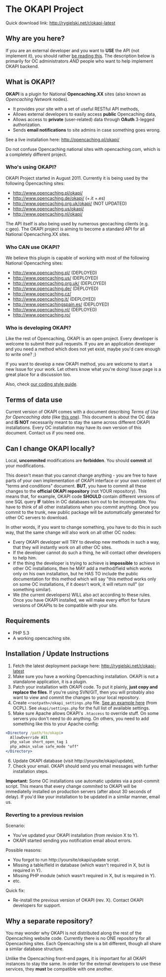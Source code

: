 # The OKAPI Project #

Quick download link: http://rygielski.net/r/okapi-latest


## Why are you here? ##

If you are an external developer and you want to **USE** the API (not implement
it), you should rather [be reading this](http://opencaching.pl/okapi/).
The description below is primarily for OC administrators _AND_ people who want
to help implement OKAPI backend.


## What is OKAPI? ##

**OKAPI** is a plugin for National **Opencaching.XX** sites (also known as
_Opencaching Network_ nodes).

  * It provides your site with a set of useful RESTful API methods,
  * Allows external developers to easily access **public** Opencaching data,
  * Allows access to **private** (user-related) data through **OAuth** 3-legged
    authorization.
  * Sends **email notifications** to site admins in case something goes wrong.

See a live installation here: http://opencaching.pl/okapi/

Do not confuse Opencaching national sites with opencaching.com, which is a
completely different project.


### Who's using OKAPI? ###

OKAPI Project started in August 2011. Currently it is being used by the
following Opencaching sites:

  * http://www.opencaching.pl/okapi/
  * http://www.opencaching.de/okapi/ (+.it +.es)
  * http://www.opencaching.org.uk/okapi/ (NOT UPDATED)
  * http://www.opencaching.us/okapi/
  * http://www.opencaching.nl/okapi/

The API itself is also being used by numerous geocaching clients (e.g. c:geo).
The OKAPI project is aiming to become a standard API for all National
Opencaching.XX sites.


### Who CAN use OKAPI? ###

We believe this plugin is capable of working with most of the following
National Opencaching sites:

  * http://www.opencaching.pl/ (DEPLOYED)
  * http://www.opencaching.us/ (DEPLOYED)
  * http://www.opencaching.org.uk/ (DEPLOYED)
  * http://www.opencaching.de/ (DEPLOYED)
  * http://www.opencaching.cz/
  * http://www.opencaching.it/ (DEPLOYED)
  * http://www.opencachingspain.es/ (DEPLOYED)
  * http://www.opencaching.nl/ (DEPLOYED)
  * http://www.opencaching.ro/


### Who is developing OKAPI? ###

Like the rest of Opencaching, OKAPI is an open project. Every developer is
welcome to submit their pull requests. If you are an application developer and
you need a method which does not yet exist, maybe you'd care enough to write
one? ;)

If you want to develop a new OKAPI method, you are welcome to start a new Issue
for your work. Let others know what you're doing! Issue page is a great place
for a discussion too.

Also, check [our coding style guide](etc/CODESTYLE.md).


## Terms of data use ##

Current version of OKAPI comes with a document describing _Terms of Use for
Opencaching data_ (like [this one](http://opencaching.pl/okapi/signup.html)).
This document is about the OC data and **IS NOT** necessarily meant to stay the
same across different OKAPI installations. Every OC installation may have its
own version of this document. Contact us if you need one.


## Can I change OKAPI locally? ##

Local, **uncommited** modifications are **forbidden**. You should **commit**
all your modifications.

This doesn't mean that you cannot change anything - you are free to have parts
of your own implementation of OKAPI interface or your own content of "terms
and conditions" document. **BUT**, you have to commit all these changes to the
**official OKAPI repository** (not YOUR repository). This means that, for
example, OKAPI code **SHOULD** contain different versions of one SQL query
**IF** tables in OC databases turn out to be incompatible. You have to think of
all other installations when you commit anything. Once you commit to the trunk,
new public package will be automatically generated for other OC servers to
download.

In other words, if you want to change something, you have to do this in such
way, that the same change will also work on all other OC nodes:

  * Every OKAPI developer will TRY to develop new methods in such a way, that
    they will instantly work on all other OC sites.
  * If the developer cannot do such a thing, he will contact other developers
    to help him.
  * If the thing the developer is trying to achieve is **impossible** to
    achieve in other OC installations, then he MAY add a method/field which
    works only on his own installation, but he HAS TO include the public
    documentation for this method which will say "this method works only on
    some OC installations, if it doesn't work, it will return null" (or
    something similar).
  * We (the current developers) WILL also act according to these rules. Once
    you have OKAPI installed, we will make every effort for future versions of
    OKAPIs to be compatible with your site.


## Requirements ##

  * PHP 5.3
  * A working opencaching site.


## Installation / Update Instructions ##

  1. Fetch the latest deployment package here:
     http://rygielski.net/r/okapi-latest
  2. Make sure you have a working Opencaching installation. OKAPI is not a
     standalone application, it is a plugin.
  3. Patch your installation with OKAPI code. To put it plainly, **just copy
     and replace the files**. If you're using SVN/GIT, then you will probably
     also want to view and commit the changes to your local repository.
  4. Create `<rootpath>/okapi_settings.php` file.
     [See an example here](http://code.google.com/p/opencaching-pl/source/browse/trunk/okapi_settings.php)
     (from OCPL). See `okapi/settings.php` for the full list of available settings.
  5. Make sure Apache allows OKAPI's `.htaccess` to override stuff. On some
     servers you don't need to do anything. On others, you need to add
     something like this to your Apache config:

```apache
<Directory /path/to/okapi>
  AllowOverride All
  php_value short_open_tag 1
  php_admin_value safe_mode "off"
</Directory>
```

  6. Update OKAPI database (visit http://yoursite/okapi/update),
  7. Check your email. OKAPI should send you email messages with further
     installation steps.

**Important:** Some OC installations use automatic updates via a post-commit
script. This means that every change commited to OKAPI will be immediatelly
installed on production servers (after about 30 seconds of delay). If you'd
like your installation to be updated in a similar manner, email us.


### Reverting to a previous revision ###

Scenario:

  * You've updated your OKAPI installation (from revision X to Y).
  * OKAPI started sending you notification email about errors.

Possible reasons:

  * You forgot to run http://yoursite/okapi/update script.
  * Missing a table/field in database (which wasn't required in X, but is
    required in Y).
  * Missing PHP module (which wasn't required in X, but is required in Y).
  * etc.

Quick fix:

  * Re-install the previous version of OKAPI (rev. X). Contact OKAPI developers
    for support.


## Why a separate repository? ##

You may wonder why OKAPI is not distributed along the rest of the Opencaching
website code. Currently there is no ONE repository for all Opencaching sites.
Each Opencaching site is a bit different, though all share a similar database
structure.

Unlike the Opencaching front-end pages, it is important for all OKAPI instances
to stay the same. In order for the external developers to use these services,
they **must** be compatible with one another.
